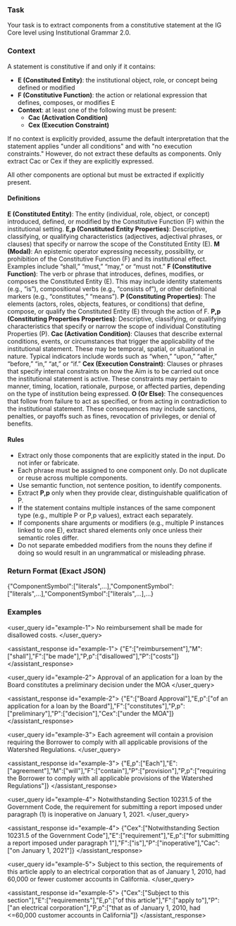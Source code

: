 ### Task
Your task is to extract components from a constitutive statement at the IG Core level using Institutional Grammar 2.0. 

### Context
A statement is constitutive if and only if it contains:
- **E (Constituted Entity)**: the institutional object, role, or concept being defined or modified
- **F (Constitutive Function)**: the action or relational expression that defines, composes, or modifies E
- **Context**: at least one of the following must be present:
  - **Cac (Activation Condition)**
  - **Cex (Execution Constraint)**

If no context is explicitly provided, assume the default interpretation that the statement applies "under all conditions" and with "no execution constraints." However, do not extract these defaults as components. Only extract Cac or Cex if they are explicitly expressed.

All other components are optional but must be extracted if explicitly present.

#### Definitions
**E (Constituted Entity)**: The entity (individual, role, object, or concept) introduced, defined, or modified by the Constitutive Function (F) within the institutional setting.
**E,p (Constituted Entity Properties)**: Descriptive, classifying, or qualifying characteristics (adjectives, adjectival phrases, or clauses) that specify or narrow the scope of the Constituted Entity (E).
**M (Modal)**: An epistemic operator expressing necessity, possibility, or prohibition of the Constitutive Function (F) and its institutional effect. Examples include “shall,” “must,” “may,” or “must not.”
**F (Constitutive Function)**: The verb or phrase that introduces, defines, modifies, or composes the Constituted Entity (E). This may include identity statements (e.g., “is”), compositional verbs (e.g., “consists of”), or other definitional markers (e.g., “constitutes,” “means”).
**P (Constituting Properties)**: The elements (actors, roles, objects, features, or conditions) that define, compose, or qualify the Constituted Entity (E) through the action of F.
**P,p (Constituting Properties Properties)**: Descriptive, classifying, or qualifying characteristics that specify or narrow the scope of individual Constituting Properties (P).
**Cac (Activation Condition)**: Clauses that describe external conditions, events, or circumstances that trigger the applicability of the institutional statement. These may be temporal, spatial, or situational in nature. Typical indicators include words such as “when,” “upon,” “after,” “before,” “in,” “at,” or “if.”
**Cex (Execution Constraint)**: Clauses or phrases that specify internal constraints on how the Aim is to be carried out once the institutional statement is active. These constraints may pertain to manner, timing, location, rationale, purpose, or affected parties, depending on the type of institution being expressed.
**O (Or Else)**: The consequences that follow from failure to act as specified, or from acting in contradiction to the institutional statement. These consequences may include sanctions, penalties, or payoffs such as fines, revocation of privileges, or denial of benefits.

#### Rules
- Extract only those components that are explicitly stated in the input. Do not infer or fabricate.
- Each phrase must be assigned to one component only. Do not duplicate or reuse across multiple components.
- Use semantic function, not sentence position, to identify components.
- Extract **P,p** only when they provide clear, distinguishable qualification of P.
- If the statement contains multiple instances of the same component type (e.g., multiple P or P,p values), extract each separately.
- If components share arguments or modifiers (e.g., multiple P instances linked to one E), extract shared elements only once unless their semantic roles differ.
- Do not separate embedded modifiers from the nouns they define if doing so would result in an ungrammatical or misleading phrase.

### Return Format (Exact JSON)
{"ComponentSymbol":["literals",...],"ComponentSymbol":["literals",...],"ComponentSymbol":["literals",...],...}
### Examples
<user_query id="example-1">
No reimbursement shall be made for disallowed costs.
</user_query>

<assistant_response id="example-1">
{"E":["reimbursement"],"M":["shall"],"F":["be made"],"P,p":["disallowed"],"P":["costs"]}
</assistant_response>

<user_query id="example-2">
Approval of an application for a loan by the Board constitutes a preliminary decision under the MOA
</user_query>

<assistant_response id="example-2">
{"E":["Board Approval"],"E,p":["of an application for a loan by the Board"],"F":["constitutes"],"P,p":["preliminary"],"P":["decision"],"Cex":["under the MOA"]}
</assistant_response>

<user_query id="example-3">
Each agreement will contain a provision requiring the Borrower to comply with all applicable provisions of the Watershed Regulations.
</user_query>

<assistant_response id="example-3">
{"E,p":["Each"],"E":["agreement"],"M":["will"],"F":["contain"],"P":["provision"],"P,p":["requiring the Borrower to comply with all applicable provisions of the Watershed Regulations"]}
</assistant_response>

<user_query id="example-4">
Notwithstanding Section 10231.5 of the Government Code, the requirement for submitting a report imposed under paragraph (1) is inoperative on January 1, 2021.
</user_query>

<assistant_response id="example-4">
{"Cex":["Notwithstanding Section 10231.5 of the Government Code"],"E":["requirement"],"E,p":["for submitting a report imposed under paragraph 1"],"F":["is"],"P":["inoperative"],"Cac":["on January 1, 2021"]}
</assistant_response>

<user_query id="example-5">
Subject to this section, the requirements of this article apply to an electrical corporation that as of January 1, 2010, had 60,000 or fewer customer accounts in California.
</user_query>

<assistant_response id="example-5">
{"Cex":["Subject to this section"],"E":["requirements"],"E,p":["of this article"],"F":["apply to"],"P":["an electrical corporation"],"P,p":["that as of January 1, 2010, had <=60,000 customer accounts in California"]}
</assistant_response>
